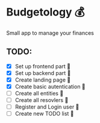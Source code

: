 # Budgetology :moneybag:

Small app to manage your finances

## TODO:

- [x] Set up frontend part :rocket:
- [x] Set up backend part :rocket:
- [x] Create landing page :rocket:
- [x] Create basic autentication :page_with_curl:
- [ ] Create all entities :hammer:
- [ ] Create all resovlers :hammer:
- [ ] Register and Login user :hammer:
- [ ] Create new TODO list :notebook:
